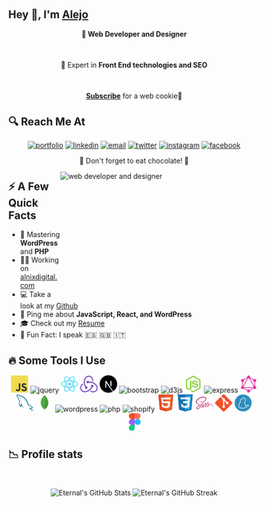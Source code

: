 <!--
**alejosilvalau/alejosilvalau** is a ✨ _special_ ✨ repository because its `README.md` (this file) appears on your GitHub profile.

Here are some ideas to get you started:

- 🔭 I’m currently working on ...
- 🌱 I’m currently learning ...
- 👯 I’m looking to collaborate on ...
- 🤔 I’m looking for help with ...
- 💬 Ask me about ...
- 📫 How to reach me: ...
- 😄 Pronouns: ...
- ⚡ Fun fact: ...
-->

<h2>Hey 👋, I'm <a href="#">Alejo</a></h2>

<div align="center">
  <p><strong>📱 Web Developer and Designer </strong></p><br>
  <p>📢 Expert in <strong>Front End technologies and SEO </strong></p><br>
  <p><a href="https://www.youtube.com/@AlnixDigital"><strong>Subscribe</strong></a> for a web cookie🍪</p>
</div>

<h2>🔍 Reach Me At</h2>

<p align="center">
  <a target="_blank" href="#"
    ><img
      src="https://img.shields.io/badge/-Portfolio-004aa8?style=for-the-badge&logo=Opsgenie"
      alt="portfolio"
  /></a> 
  <a target="_blank" href="https://www.linkedin.com/in/alejosilvalau/"
    ><img
      src="https://img.shields.io/badge/-LinkedIn-0e76a8?style=for-the-badge&logo=LinkedIn"
      alt="linkedin"
  /></a>
  <a target="_blank" href="#"
    ><img
      src="https://img.shields.io/badge/-Gmail-c0392b?style=for-the-badge&logo=Gmail&logoColor=white"
      alt="email"
  /></a>
  <!-- <a target="_blank" href="https://tiwarivikas.medium.com/"><img src="https://img.shields.io/badge/-Medium-41464c?style=for-the-badge&logo=Medium"></a> -->
  <a target="_blank" href="https://twitter.com/alejosilvalau"
    ><img
      src="https://img.shields.io/badge/-Twitter-1ca0f1?style=for-the-badge&logo=Twitter&logoColor=white"
      alt="twitter"
  /></a>
  <a target="_blank" href="https://www.instagram.com/alejosilvalau"
    ><img
      src="https://img.shields.io/badge/-Instagram-dc1b52?style=for-the-badge&logo=Instagram&logoColor=white"
      alt="instagram"
  /></a>
  <a
    target="_blank"
    href="https://www.facebook.com/profile.php?id=100078914406655"
    ><img
      src="https://img.shields.io/badge/-Facebook-1977f2?style=for-the-badge&logo=Facebook&logoColor=white"
      alt="facebook"
  /></a>
</p>

<p align="center">🍫 Don't forget to eat chocolate! 🍫</p>

<img
  align="right"
  width="400px"
  height="250px"
  src="https://i.pinimg.com/originals/02/74/20/0274207612d515f49012c87803a9e631.gif"
  alt="web developer and designer"
/>

<h2>⚡️ A Few Quick Facts</h2>
<ul>
  <li>
    🎯 Mastering <strong>WordPress</strong> and
    <strong>PHP</strong>
  </li>
  <li>
    👨‍💻 Working on
    <a href="https://alnixdigital.com">alnixdigital.com</a>
  </li>
  <li>
    💻 Take a look at my
    <a href="https://github.com/alejosilvalau">Github</a>
  </li>
  <li>
    💬 Ping me about
    <strong>JavaScript, React, and WordPress</strong>
  </li>
  <li>
    🎓 Check out my
    <a
      href="https://www.linkedin.com/in/alejosilvalau/"
      alt="cv"
      >Resume</a
    >
  </li>
  <li>🎉 Fun Fact: I speak 🇪🇸 🇬🇧 🇮🇹</li>
</ul>

<h2>🔥 Some Tools I Use</h2>
<p align="center">
  <img
    src="https://raw.githubusercontent.com/devicons/devicon/master/icons/javascript/javascript-original.svg"
    alt="javascript"
    width="35"
    height="35"
  />
  <img
    src="https://cdn.jsdelivr.net/gh/devicons/devicon/icons/jquery/jquery-original.svg"
    alt="jquery"
    width="35"
    height="35"
  />
  <img
    src="https://raw.githubusercontent.com/devicons/devicon/master/icons/react/react-original.svg"
    alt="react"
    width="35"
    height="35"
  />
  <img
    src="https://raw.githubusercontent.com/devicons/devicon/master/icons/redux/redux-original.svg"
    alt="redux"
    width="35"
    height="35"
  />
  <img
    src="https://raw.githubusercontent.com/devicons/devicon/master/icons/nextjs/nextjs-original.svg"
    alt="nextjs"
    width="35"
    height="35"
  />
  <img
    src="https://cdn.jsdelivr.net/gh/devicons/devicon/icons/bootstrap/bootstrap-original.svg"
    alt="bootstrap"
    width="35"
    height="35"
  />
  <img
    src="https://cdn.jsdelivr.net/gh/devicons/devicon/icons/d3js/d3js-original.svg"
    alt="d3js"
    width="35"
    height="35"
  />
  <img
    src="https://raw.githubusercontent.com/devicons/devicon/master/icons/nodejs/nodejs-original.svg"
    alt="nodejs"
    width="35"
    height="35"
  />
  <img
    src="https://cdn.jsdelivr.net/gh/devicons/devicon/icons/express/express-original.svg"
    alt="express"
    width="35"
    height="35"
  />
  <img
    src="https://raw.githubusercontent.com/devicons/devicon/master/icons/graphql/graphql-plain.svg"
    alt="graphql"
    width="35"
    height="35"
  />
  <img
    src="https://raw.githubusercontent.com/devicons/devicon/master/icons/mysql/mysql-original.svg"
    alt="mysql"
    width="35"
    height="35"
  />
  <img
    src="https://raw.githubusercontent.com/devicons/devicon/master/icons/mongodb/mongodb-original.svg"
    alt="mongodb"
    width="35"
    height="35"
  />
  <img 
    src="https://cdn.jsdelivr.net/gh/devicons/devicon/icons/wordpress/wordpress-plain.svg"
    alt="wordpress"
    width="35"
    height="35"
  />
  <img 
    src="https://cdn.jsdelivr.net/gh/devicons/devicon/icons/php/php-plain.svg"
    alt="php"
    width="35"
    height="35"
  />
  <img
    src="https://www.svgrepo.com/show/331577/shopify.svg"
    alt="shopify"
    width="35"
    height="35"
  />
  <img
    src="https://raw.githubusercontent.com/devicons/devicon/master/icons/html5/html5-original.svg"
    alt="html5"
    width="35"
    height="35"
  />
  <img
    src="https://raw.githubusercontent.com/devicons/devicon/master/icons/css3/css3-original.svg"
    alt="css3"
    width="35"
    height="35"
  />
  <img
    src="https://raw.githubusercontent.com/devicons/devicon/master/icons/sass/sass-original.svg"
    alt="sass"
    width="35"
    height="35"
  />
  <img
    src="https://raw.githubusercontent.com/devicons/devicon/master/icons/git/git-original.svg"
    alt="git"
    width="35"
    height="35"
  />
  <img
    src="https://raw.githubusercontent.com/devicons/devicon/master/icons/yarn/yarn-original.svg"
    alt="yarn"
    width="35"
    height="35"
  />
  <img
    src="https://raw.githubusercontent.com/devicons/devicon/master/icons/figma/figma-original.svg"
    alt="figma"
    width="35"
    height="35"
  />
</p>

<h2>📉 Profile stats</h2>
<br />
<p align="center">
  <img
    width="370px"
    alt="Eternal's GitHub Stats"
    src="https://github-readme-stats.vercel.app/api?username=alejosilvalau&custom_title=Overall+Activity&show_icons=true&hide_border=true&count_private=true&bg_color=ffffff00&title_color=2e7eff&text_color=878787&icon_color=2e7eff"
  />
  <img
    width="370px"
    alt="Eternal's GitHub Streak"
    src="https://github-readme-streak-stats.herokuapp.com/?user=alejosilvalau&background=ffffff00&hide_border=true&stroke=878787&ring=296dda&fire=296dda&currStreakNum=878787&sideNums=878787&currStreakLabel=878787&sideLabels=878787&dates=878787"
  />
</p>
